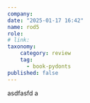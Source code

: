 ```yaml
---
company: 
date: "2025-01-17 16:42"
name: rod5
role: 
# link:
taxonomy:
    category: review
    tag:
      - book-pydonts
published: false
---
```


asdfasfd a
